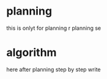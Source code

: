 # planning

this is onlyt for planning
r planning se


# algorithm


here after planning step by step write